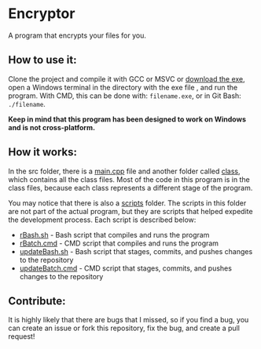 # Encryptor
A program that encrypts your files for you.

## How to use it:
Clone the project and compile it with GCC or MSVC or [download the exe](https://github.com/dvptl68/Encryptor/blob/master/bin/out.exe?raw=true), open a Windows terminal in the directory with the exe file , and run the program. With CMD, this can be done with: `filename.exe`, or in Git Bash: `./filename`.  
  
**Keep in mind that this program has been designed to work on Windows and is not cross-platform.**

## How it works:
In the src folder, there is a [main.cpp](https://github.com/dvptl68/Encryptor/blob/master/src/main.cpp) file and another folder called [class](https://github.com/dvptl68/Encryptor/tree/master/src/class), which contains all the class files. Most of the code in this program is in the class files, because each class represents a different stage of the program.  
  
You may notice that there is also a [scripts](https://github.com/dvptl68/Encryptor/tree/master/scripts) folder. The scripts in this folder are not part of the actual program, but they are scripts that helped expedite the development process. Each script is described below: 
- [rBash.sh](https://github.com/dvptl68/Encryptor/blob/master/scripts/rBash.sh) - Bash script that compiles and runs the program
- [rBatch.cmd](https://github.com/dvptl68/Encryptor/blob/master/scripts/rBatch.cmd) - CMD script that compiles and runs the program
- [updateBash.sh](https://github.com/dvptl68/Encryptor/blob/master/scripts/updateBash.sh) - Bash script that stages, commits, and pushes changes to the repository
- [updateBatch.cmd](https://github.com/dvptl68/Encryptor/blob/master/scripts/updateBatch.cmd) - CMD script that stages, commits, and pushes changes to the repository

## Contribute:
It is highly likely that there are bugs that I missed, so if you find a bug, you can create an issue or fork this repository, fix the bug, and create a pull request!
